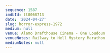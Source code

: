 ```yaml
---
sequence: 1587
imdbId: tt0068713
date: '2024-04-27'
slug: horror-express-1972
medium: null
venue: Alamo Drafthouse Cinema - One Loudoun
venueNotes: Railway to Hell Mystery Marathon
mediumNotes: null
---
```


